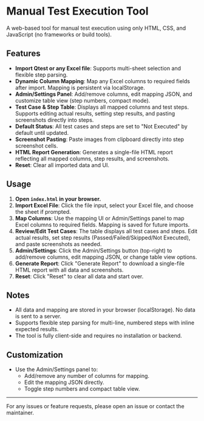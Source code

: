 # Manual Test Execution Tool

A web-based tool for manual test execution using only HTML, CSS, and JavaScript (no frameworks or build tools).

## Features
- **Import Qtest or any Excel file**: Supports multi-sheet selection and flexible step parsing.
- **Dynamic Column Mapping**: Map any Excel columns to required fields after import. Mapping is persistent via localStorage.
- **Admin/Settings Panel**: Add/remove columns, edit mapping JSON, and customize table view (step numbers, compact mode).
- **Test Case & Step Table**: Displays all mapped columns and test steps. Supports editing actual results, setting step results, and pasting screenshots directly into steps.
- **Default Status**: All test cases and steps are set to "Not Executed" by default until updated.
- **Screenshot Pasting**: Paste images from clipboard directly into step screenshot cells.
- **HTML Report Generation**: Generates a single-file HTML report reflecting all mapped columns, step results, and screenshots.
- **Reset**: Clear all imported data and UI.

## Usage
1. **Open `index.html` in your browser.**
2. **Import Excel File**: Click the file input, select your Excel file, and choose the sheet if prompted.
3. **Map Columns**: Use the mapping UI or Admin/Settings panel to map Excel columns to required fields. Mapping is saved for future imports.
4. **Review/Edit Test Cases**: The table displays all test cases and steps. Edit actual results, set step results (Passed/Failed/Skipped/Not Executed), and paste screenshots as needed.
5. **Admin/Settings**: Click the Admin/Settings button (top-right) to add/remove columns, edit mapping JSON, or change table view options.
6. **Generate Report**: Click "Generate Report" to download a single-file HTML report with all data and screenshots.
7. **Reset**: Click "Reset" to clear all data and start over.

## Notes
- All data and mapping are stored in your browser (localStorage). No data is sent to a server.
- Supports flexible step parsing for multi-line, numbered steps with inline expected results.
- The tool is fully client-side and requires no installation or backend.

## Customization
- Use the Admin/Settings panel to:
  - Add/remove any number of columns for mapping.
  - Edit the mapping JSON directly.
  - Toggle step numbers and compact table view.

---

For any issues or feature requests, please open an issue or contact the maintainer.
